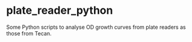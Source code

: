 # plate_reader_python
Some Python scripts to analyse OD growth curves from plate readers as those from Tecan.
